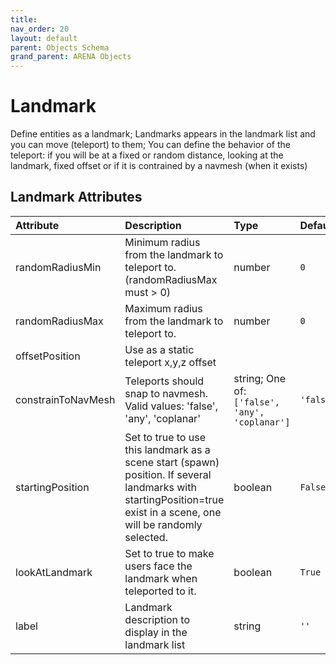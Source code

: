 ```yaml
---
title: 
nav_order: 20
layout: default
parent: Objects Schema
grand_parent: ARENA Objects
---
```



Landmark
========


Define entities as a landmark; Landmarks appears in the landmark list and you can move (teleport) to them; You can define the behavior of the teleport: if you will be at a fixed or random distance, looking at the landmark, fixed offset or if it is contrained by a navmesh (when it exists)

Landmark Attributes
--------------------

|Attribute|Description|Type|Default|Required|
| :--- | :--- | :--- | :--- | :--- |
|randomRadiusMin|Minimum radius from the landmark to teleport to. (randomRadiusMax must > 0)|number|```0```|No|
|randomRadiusMax|Maximum radius from the landmark to teleport to.|number|```0```|No|
|offsetPosition|Use as a static teleport x,y,z offset|||No|
|constrainToNavMesh|Teleports should snap to navmesh. Valid values: 'false', 'any', 'coplanar'|string; One of: ```['false', 'any', 'coplanar']```|```'false'```|No|
|startingPosition|Set to true to use this landmark as a scene start (spawn) position. If several landmarks with startingPosition=true exist in a scene, one will be randomly selected.|boolean|```False```|No|
|lookAtLandmark|Set to true to make users face the landmark when teleported to it.|boolean|```True```|No|
|label|Landmark description to display in the landmark list|string|```''```|Yes|
